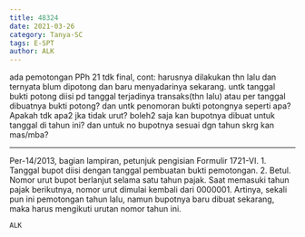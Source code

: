 ```yaml
---
title: 48324
date: 2021-03-26
category: Tanya-SC
tags: E-SPT
author: ALK
---
```


ada pemotongan PPh 21 tdk final, cont: harusnya dilakukan thn lalu dan ternyata blum dipotong dan baru menyadarinya sekarang. untk tanggal bukti potong diisi pd tanggal terjadinya transaks(thn lalu) atau per tanggal dibuatnya bukti potong? dan untk penomoran bukti potongnya seperti apa? Apakah tdk apa2 jka tidak urut? boleh2 saja kan bupotnya dibuat untuk tanggal di tahun ini? dan untuk no bupotnya sesuai dgn tahun skrg kan mas/mba?

---

Per-14/2013, bagian lampiran, petunjuk pengisian Formulir 1721-VI. 1. Tanggal bupot diisi dengan tanggal pembuatan bukti pemotongan. 2. Betul. Nomor urut bupot berlanjut selama satu tahun pajak. Saat memasuki tahun pajak berikutnya, nomor urut dimulai kembali dari 0000001. Artinya, sekali pun ini pemotongan tahun lalu, namun bupotnya baru dibuat sekarang, maka harus mengikuti urutan nomor tahun ini.

`ALK`

